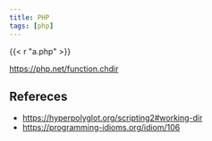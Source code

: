 ```yaml
---
title: PHP
tags: [php]
---
```


{{< r "a.php" >}}

<https://php.net/function.chdir>

## Refereces

- <https://hyperpolyglot.org/scripting2#working-dir>
- <https://programming-idioms.org/idiom/106>
